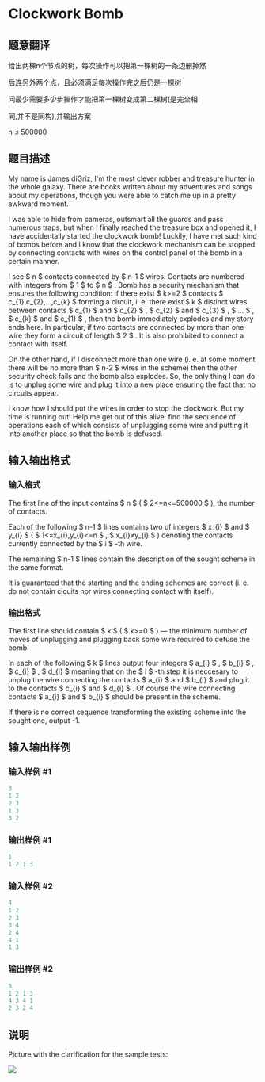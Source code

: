 # Clockwork Bomb

## 题意翻译

给出两棵n个节点的树，每次操作可以把第一棵树的一条边删掉然

后连另外两个点，且必须满足每次操作完之后仍是一棵树

问最少需要多少步操作才能把第一棵树变成第二棵树(是完全相

同,并不是同构),并输出方案

n ≤ 500000

## 题目描述

My name is James diGriz, I'm the most clever robber and treasure hunter in the whole galaxy. There are books written about my adventures and songs about my operations, though you were able to catch me up in a pretty awkward moment.

I was able to hide from cameras, outsmart all the guards and pass numerous traps, but when I finally reached the treasure box and opened it, I have accidentally started the clockwork bomb! Luckily, I have met such kind of bombs before and I know that the clockwork mechanism can be stopped by connecting contacts with wires on the control panel of the bomb in a certain manner.

I see $ n $ contacts connected by $ n-1 $ wires. Contacts are numbered with integers from $ 1 $ to $ n $ . Bomb has a security mechanism that ensures the following condition: if there exist $ k>=2 $ contacts $ c_{1},c_{2},...,c_{k} $ forming a circuit, i. e. there exist $ k $ distinct wires between contacts $ c_{1} $ and $ c_{2} $ , $ c_{2} $ and $ c_{3} $ , $ ... $ , $ c_{k} $ and $ c_{1} $ , then the bomb immediately explodes and my story ends here. In particular, if two contacts are connected by more than one wire they form a circuit of length $ 2 $ . It is also prohibited to connect a contact with itself.

On the other hand, if I disconnect more than one wire (i. e. at some moment there will be no more than $ n-2 $ wires in the scheme) then the other security check fails and the bomb also explodes. So, the only thing I can do is to unplug some wire and plug it into a new place ensuring the fact that no circuits appear.

I know how I should put the wires in order to stop the clockwork. But my time is running out! Help me get out of this alive: find the sequence of operations each of which consists of unplugging some wire and putting it into another place so that the bomb is defused.

## 输入输出格式

### 输入格式

The first line of the input contains $ n $ ( $ 2<=n<=500000 $ ), the number of contacts.

Each of the following $ n-1 $ lines contains two of integers $ x_{i} $ and $ y_{i} $ ( $ 1<=x_{i},y_{i}<=n $ , $ x_{i}≠y_{i} $ ) denoting the contacts currently connected by the $ i $ -th wire.

The remaining $ n-1 $ lines contain the description of the sought scheme in the same format.

It is guaranteed that the starting and the ending schemes are correct (i. e. do not contain cicuits nor wires connecting contact with itself).

### 输出格式

The first line should contain $ k $ ( $ k>=0 $ ) — the minimum number of moves of unplugging and plugging back some wire required to defuse the bomb.

In each of the following $ k $ lines output four integers $ a_{i} $ , $ b_{i} $ , $ c_{i} $ , $ d_{i} $ meaning that on the $ i $ -th step it is neccesary to unplug the wire connecting the contacts $ a_{i} $ and $ b_{i} $ and plug it to the contacts $ c_{i} $ and $ d_{i} $ . Of course the wire connecting contacts $ a_{i} $ and $ b_{i} $ should be present in the scheme.

If there is no correct sequence transforming the existing scheme into the sought one, output -1.

## 输入输出样例

### 输入样例 #1

```cpp
3
1 2
2 3
1 3
3 2

```
### 输出样例 #1

```cpp
1
1 2 1 3

```
### 输入样例 #2

```cpp
4
1 2
2 3
3 4
2 4
4 1
1 3

```
### 输出样例 #2

```cpp
3
1 2 1 3
4 3 4 1
2 3 2 4

```
## 说明

Picture with the clarification for the sample tests:

![](https://cdn.luogu.com.cn/upload/vjudge_pic/CF650E/30f5b033e4475bbc88fc85d3b241085ea07d2b6f.png)

